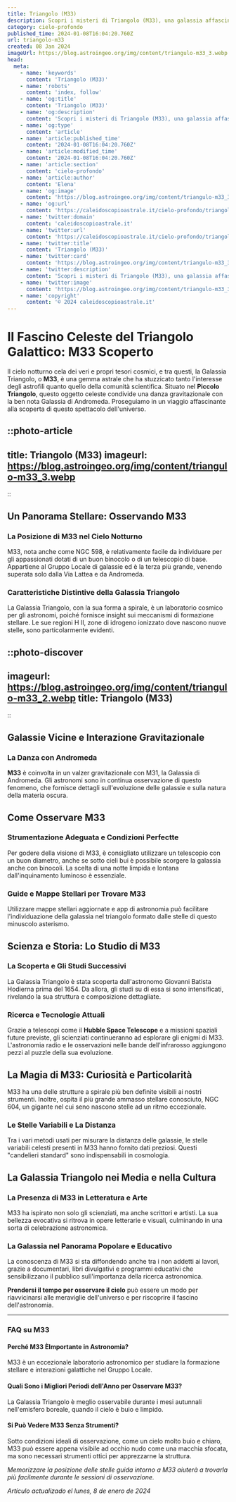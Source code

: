 ```yaml
---
title: Triangolo (M33)
description: Scopri i misteri di Triangolo (M33), una galassia affascinante. Articolo esperto con stelle, storie e foto incantevoli. Esplora ora!
category: cielo-profondo
published_time: 2024-01-08T16:04:20.760Z
url: triangolo-m33
created: 08 Jan 2024
imageUrl: https://blog.astroingeo.org/img/content/triangulo-m33_3.webp
head:
  meta:
    - name: 'keywords'
      content: 'Triangolo (M33)'
    - name: 'robots'
      content: 'index, follow'
    - name: 'og:title'
      content: 'Triangolo (M33)'
    - name: 'og:description'
      content: 'Scopri i misteri di Triangolo (M33), una galassia affascinante. Articolo esperto con stelle, storie e foto incantevoli. Esplora ora!'
    - name: 'og:type'
      content: 'article'
    - name: 'article:published_time'
      content: '2024-01-08T16:04:20.760Z'
    - name: 'article:modified_time'
      content: '2024-01-08T16:04:20.760Z'
    - name: 'article:section'
      content: 'cielo-profondo'
    - name: 'article:author'
      content: 'Elena'
    - name: 'og:image'
      content: 'https://blog.astroingeo.org/img/content/triangulo-m33_3.webp'
    - name: 'og:url'
      content: 'https://caleidoscopioastrale.it/cielo-profondo/triangolo-m33'
    - name: 'twitter:domain'
      content: 'caleidoscopioastrale.it'
    - name: 'twitter:url'
      content: 'https://caleidoscopioastrale.it/cielo-profondo/triangolo-m33'
    - name: 'twitter:title'
      content: 'Triangolo (M33)'
    - name: 'twitter:card'
      content: 'https://blog.astroingeo.org/img/content/triangulo-m33_3.webp'
    - name: 'twitter:description'
      content: 'Scopri i misteri di Triangolo (M33), una galassia affascinante. Articolo esperto con stelle, storie e foto incantevoli. Esplora ora!'
    - name: 'twitter:image'
      content: 'https://blog.astroingeo.org/img/content/triangulo-m33_3.webp'
    - name: 'copyright'
      content: '© 2024 caleidoscopioastrale.it'
---
```

# Il Fascino Celeste del Triangolo Galattico: M33 Scoperto

Il cielo notturno cela dei veri e propri tesori cosmici, e tra questi, la Galassia Triangolo, o **M33**, è una gemma astrale che ha stuzzicato tanto l'interesse degli astrofili quanto quello della comunità scientifica. Situato nel **Piccolo Triangolo**, questo oggetto celeste condivide una danza gravitazionale con la ben nota Galassia di Andromeda. Proseguiamo in un viaggio affascinante alla scoperta di questo spettacolo dell'universo.

::photo-article
---
title: Triangolo (M33)
imageurl: https://blog.astroingeo.org/img/content/triangulo-m33_3.webp
---
::

## Un Panorama Stellare: Osservando M33

### **La Posizione di M33 nel Cielo Notturno**

M33, nota anche come NGC 598, è relativamente facile da individuare per gli appassionati dotati di un buon binocolo o di un telescopio di base. Appartiene al Gruppo Locale di galassie ed è la terza più grande, venendo superata solo dalla Via Lattea e da Andromeda. 

### **Caratteristiche Distintive della Galassia Triangolo**

La Galassia Triangolo, con la sua forma a spirale, è un laboratorio cosmico per gli astronomi, poiché fornisce insight sui meccanismi di formazione stellare.
Le sue regioni H II, zone di idrogeno ionizzato dove nascono nuove stelle, sono particolarmente evidenti.

::photo-discover
---
imageurl: https://blog.astroingeo.org/img/content/triangulo-m33_2.webp
title: Triangolo (M33)
---
::

## Galassie Vicine e Interazione Gravitazionale

### **La Danza con Andromeda**

**M33** è coinvolta in un valzer gravitazionale con M31, la Galassia di Andromeda. Gli astronomi sono in continua osservazione di questo fenomeno, che fornisce dettagli sull'evoluzione delle galassie e sulla natura della materia oscura.

## Come Osservare M33

### **Strumentazione Adeguata e Condizioni Perfectte**

Per godere della visione di M33, è consigliato utilizzare un telescopio con un buon diametro, anche se sotto cieli bui è possibile scorgere la galassia anche con binocoli. La scelta di una notte limpida e lontana dall'inquinamento luminoso è essenziale.

### **Guide e Mappe Stellari per Trovare M33**

Utilizzare mappe stellari aggiornate e app di astronomia può facilitare l'individuazione della galassia nel triangolo formato dalle stelle di questo minuscolo asterismo.

## Scienza e Storia: Lo Studio di M33

### **La Scoperta e Gli Studi Successivi**

La Galassia Triangolo è stata scoperta dall'astronomo Giovanni Batista Hodierna prima del 1654. Da allora, gli studi su di essa si sono intensificati, rivelando la sua struttura e composizione dettagliate.

### **Ricerca e Tecnologie Attuali**

Grazie a telescopi come il **Hubble Space Telescope** e a missioni spaziali future previste, gli scienziati continueranno ad esplorare gli enigmi di M33. L'astronomia radio e le osservazioni nelle bande dell'infrarosso aggiungono pezzi al puzzle della sua evoluzione.

## La Magia di M33: Curiosità e Particolarità

M33 ha una delle strutture a spirale più ben definite visibili ai nostri strumenti. Inoltre, ospita il più grande ammasso stellare conosciuto, NGC 604, un gigante nel cui seno nascono stelle ad un ritmo eccezionale.

### **Le Stelle Variabili e La Distanza**

Tra i vari metodi usati per misurare la distanza delle galassie, le stelle variabili celesti presenti in M33 hanno fornito dati preziosi. Questi "candelieri standard" sono indispensabili in cosmologia.

## La Galassia Triangolo nei Media e nella Cultura

### **La Presenza di M33 in Letteratura e Arte**

M33 ha ispirato non solo gli scienziati, ma anche scrittori e artisti. La sua bellezza evocativa si ritrova in opere letterarie e visuali, culminando in una sorta di celebrazione astronomica.

### **La Galassia nel Panorama Popolare e Educativo**

La conoscenza di M33 si sta diffondendo anche tra i non addetti ai lavori, grazie a documentari, libri divulgativi e programmi educativi che sensibilizzano il pubblico sull'importanza della ricerca astronomica.

**Prendersi il tempo per osservare il cielo** può essere un modo per riavvicinarsi alle meraviglie dell'universo e per riscoprire il fascino dell'astronomia.

---

### FAQ su M33

#### **Perché M33 ÈImportante in Astronomia?**
M33 è un eccezionale laboratorio astronomico per studiare la formazione stellare e interazioni galattiche nel Gruppo Locale.

#### **Quali Sono i Migliori Periodi dell'Anno per Osservare M33?**
La Galassia Triangolo è meglio osservabile durante i mesi autunnali nell'emisfero boreale, quando il cielo è buio e limpido.

#### **Si Può Vedere M33 Senza Strumenti?**
Sotto condizioni ideali di osservazione, come un cielo molto buio e chiaro, M33 può essere appena visibile ad occhio nudo come una macchia sfocata, ma sono necessari strumenti ottici per apprezzarne la struttura.

_Memorizzare la posizione delle stelle guida intorno a M33 aiuterà a trovarla più facilmente durante le sessioni di osservazione._

_Artículo actualizado el lunes, 8 de enero de 2024_
